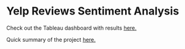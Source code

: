 # Yelp Reviews Sentiment Analysis
Check out the Tableau dashboard with results [here.](https://public.tableau.com/views/YelpTipsSentimentanalysisofcuisinesacrossU_S_metroareas/Dashboard1?:language=en-US&:sid=&:redirect=auth&:display_count=n&:origin=viz_share_link)

Quick summary of the project [here.](https://docs.google.com/presentation/d/1rh43a-PXiLCaoP4A_SVqx3LXD3wpGoNoKUsV298h7fg/edit?usp=sharing)
